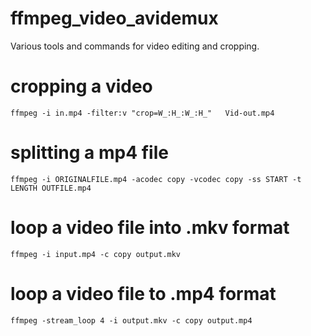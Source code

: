 # ffmpeg_video_avidemux
Various tools and commands for video editing and cropping.

# cropping a video
    ffmpeg -i in.mp4 -filter:v "crop=W_:H_:W_:H_"   Vid-out.mp4

# splitting a mp4 file
    ffmpeg -i ORIGINALFILE.mp4 -acodec copy -vcodec copy -ss START -t LENGTH OUTFILE.mp4

# loop a video file into .mkv format
    ffmpeg -i input.mp4 -c copy output.mkv

# loop a video file to .mp4 format
    ffmpeg -stream_loop 4 -i output.mkv -c copy output.mp4
